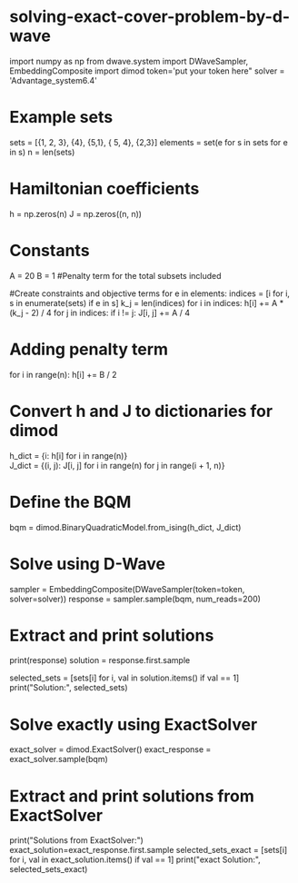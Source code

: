 # solving-exact-cover-problem-by-d-wave
import numpy as np
from dwave.system import DWaveSampler, EmbeddingComposite
import dimod
token='put your token here"
solver = 'Advantage_system6.4'
# Example sets
sets = [{1, 2, 3}, {4}, {5,1}, { 5, 4}, {2,3}]
elements = set(e for s in sets for e in s)
n = len(sets)

# Hamiltonian coefficients
h = np.zeros(n)
J = np.zeros((n, n))

# Constants
A = 20
B = 1  #Penalty term for the total subsets included

#Create constraints and objective terms
for e in elements:
    indices = [i for i, s in enumerate(sets) if e in s]
    k_j = len(indices)
    for i in indices:
        h[i] += A * (k_j - 2) / 4
        for j in indices:
            if i != j:
                J[i, j] += A / 4

# Adding penalty term
for i in range(n):
    h[i] += B / 2

# Convert h and J to dictionaries for dimod
h_dict = {i: h[i] for i in range(n)}                     
J_dict = {(i, j): J[i, j] for i in range(n) for j in range(i + 1, n)}           

# Define the BQM
bqm = dimod.BinaryQuadraticModel.from_ising(h_dict, J_dict)

# Solve using D-Wave
sampler = EmbeddingComposite(DWaveSampler(token=token, solver=solver))
response = sampler.sample(bqm, num_reads=200)

# Extract and print solutions
print(response)
solution = response.first.sample

selected_sets = [sets[i] for i, val in solution.items() if val == 1]
print("Solution:", selected_sets)
  

# Solve exactly using ExactSolver
exact_solver = dimod.ExactSolver()
exact_response = exact_solver.sample(bqm)

# Extract and print solutions from ExactSolver
print("Solutions from ExactSolver:")
exact_solution=exact_response.first.sample
selected_sets_exact = [sets[i] for i, val in exact_solution.items() if val == 1]
print("exact Solution:", selected_sets_exact)
  
